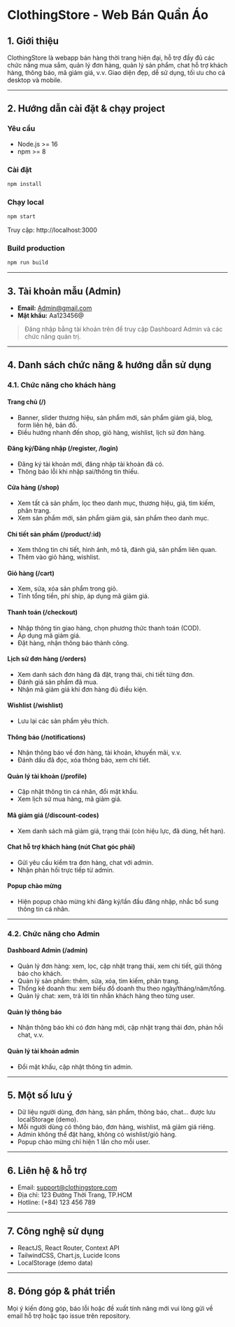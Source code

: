 # ClothingStore - Web Bán Quần Áo

## 1. Giới thiệu
ClothingStore là webapp bán hàng thời trang hiện đại, hỗ trợ đầy đủ các chức năng mua sắm, quản lý đơn hàng, quản lý sản phẩm, chat hỗ trợ khách hàng, thông báo, mã giảm giá, v.v. Giao diện đẹp, dễ sử dụng, tối ưu cho cả desktop và mobile.

---

## 2. Hướng dẫn cài đặt & chạy project

### Yêu cầu
- Node.js >= 16
- npm >= 8

### Cài đặt
```bash
npm install
```

### Chạy local
```bash
npm start
```
Truy cập: http://localhost:3000

### Build production
```bash
npm run build
```

---

## 3. Tài khoản mẫu (Admin)
- **Email:** Admin@gmail.com
- **Mật khẩu:** Aa123456@

> Đăng nhập bằng tài khoản trên để truy cập Dashboard Admin và các chức năng quản trị.

---

## 4. Danh sách chức năng & hướng dẫn sử dụng

### 4.1. Chức năng cho khách hàng

#### Trang chủ (/)  
- Banner, slider thương hiệu, sản phẩm mới, sản phẩm giảm giá, blog, form liên hệ, bản đồ.
- Điều hướng nhanh đến shop, giỏ hàng, wishlist, lịch sử đơn hàng.

#### Đăng ký/Đăng nhập (/register, /login)
- Đăng ký tài khoản mới, đăng nhập tài khoản đã có.
- Thông báo lỗi khi nhập sai/thông tin thiếu.

#### Cửa hàng (/shop)
- Xem tất cả sản phẩm, lọc theo danh mục, thương hiệu, giá, tìm kiếm, phân trang.
- Xem sản phẩm mới, sản phẩm giảm giá, sản phẩm theo danh mục.

#### Chi tiết sản phẩm (/product/:id)
- Xem thông tin chi tiết, hình ảnh, mô tả, đánh giá, sản phẩm liên quan.
- Thêm vào giỏ hàng, wishlist.

#### Giỏ hàng (/cart)
- Xem, sửa, xóa sản phẩm trong giỏ.
- Tính tổng tiền, phí ship, áp dụng mã giảm giá.

#### Thanh toán (/checkout)
- Nhập thông tin giao hàng, chọn phương thức thanh toán (COD).
- Áp dụng mã giảm giá.
- Đặt hàng, nhận thông báo thành công.

#### Lịch sử đơn hàng (/orders)
- Xem danh sách đơn hàng đã đặt, trạng thái, chi tiết từng đơn.
- Đánh giá sản phẩm đã mua.
- Nhận mã giảm giá khi đơn hàng đủ điều kiện.

#### Wishlist (/wishlist)
- Lưu lại các sản phẩm yêu thích.

#### Thông báo (/notifications)
- Nhận thông báo về đơn hàng, tài khoản, khuyến mãi, v.v.
- Đánh dấu đã đọc, xóa thông báo, xem chi tiết.

#### Quản lý tài khoản (/profile)
- Cập nhật thông tin cá nhân, đổi mật khẩu.
- Xem lịch sử mua hàng, mã giảm giá.

#### Mã giảm giá (/discount-codes)
- Xem danh sách mã giảm giá, trạng thái (còn hiệu lực, đã dùng, hết hạn).

#### Chat hỗ trợ khách hàng (nút Chat góc phải)
- Gửi yêu cầu kiểm tra đơn hàng, chat với admin.
- Nhận phản hồi trực tiếp từ admin.

#### Popup chào mừng
- Hiện popup chào mừng khi đăng ký/lần đầu đăng nhập, nhắc bổ sung thông tin cá nhân.

---

### 4.2. Chức năng cho Admin

#### Dashboard Admin (/admin)
- Quản lý đơn hàng: xem, lọc, cập nhật trạng thái, xem chi tiết, gửi thông báo cho khách.
- Quản lý sản phẩm: thêm, sửa, xóa, tìm kiếm, phân trang.
- Thống kê doanh thu: xem biểu đồ doanh thu theo ngày/tháng/năm/tổng.
- Quản lý chat: xem, trả lời tin nhắn khách hàng theo từng user.

#### Quản lý thông báo
- Nhận thông báo khi có đơn hàng mới, cập nhật trạng thái đơn, phản hồi chat, v.v.

#### Quản lý tài khoản admin
- Đổi mật khẩu, cập nhật thông tin admin.

---

## 5. Một số lưu ý
- Dữ liệu người dùng, đơn hàng, sản phẩm, thông báo, chat... được lưu localStorage (demo).
- Mỗi người dùng có thông báo, đơn hàng, wishlist, mã giảm giá riêng.
- Admin không thể đặt hàng, không có wishlist/giỏ hàng.
- Popup chào mừng chỉ hiện 1 lần cho mỗi user.

---

## 6. Liên hệ & hỗ trợ
- Email: support@clothingstore.com
- Địa chỉ: 123 Đường Thời Trang, TP.HCM
- Hotline: (+84) 123 456 789

---

## 7. Công nghệ sử dụng
- ReactJS, React Router, Context API
- TailwindCSS, Chart.js, Lucide Icons
- LocalStorage (demo data)

---

## 8. Đóng góp & phát triển
Mọi ý kiến đóng góp, báo lỗi hoặc đề xuất tính năng mới vui lòng gửi về email hỗ trợ hoặc tạo issue trên repository.
